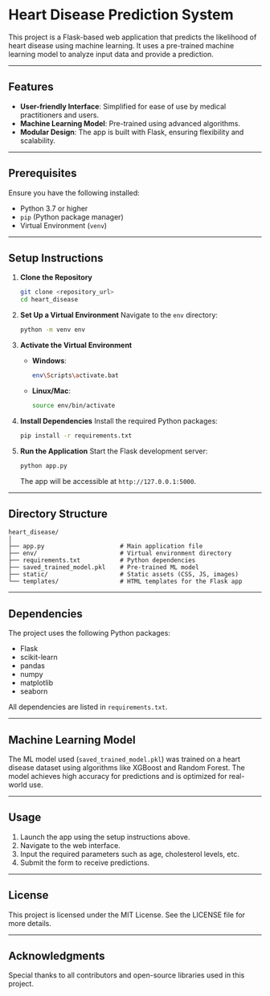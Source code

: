 
# Heart Disease Prediction System

This project is a Flask-based web application that predicts the likelihood of heart disease using machine learning. It uses a pre-trained machine learning model to analyze input data and provide a prediction.

---

## Features
- **User-friendly Interface**: Simplified for ease of use by medical practitioners and users.
- **Machine Learning Model**: Pre-trained using advanced algorithms.
- **Modular Design**: The app is built with Flask, ensuring flexibility and scalability.

---

## Prerequisites
Ensure you have the following installed:
- Python 3.7 or higher
- `pip` (Python package manager)
- Virtual Environment (`venv`)

---

## Setup Instructions

1. **Clone the Repository**
   ```bash
   git clone <repository_url>
   cd heart_disease
   ```

2. **Set Up a Virtual Environment**
   Navigate to the `env` directory:
   ```bash
   python -m venv env
   ```

3. **Activate the Virtual Environment**
   - **Windows**: 
     ```bash
     env\Scripts\activate.bat
     ```
   - **Linux/Mac**: 
     ```bash
     source env/bin/activate
     ```

4. **Install Dependencies**
   Install the required Python packages:
   ```bash
   pip install -r requirements.txt
   ```

5. **Run the Application**
   Start the Flask development server:
   ```bash
   python app.py
   ```
   The app will be accessible at `http://127.0.0.1:5000`.

---

## Directory Structure

```
heart_disease/
│
├── app.py                     # Main application file
├── env/                       # Virtual environment directory
├── requirements.txt           # Python dependencies
├── saved_trained_model.pkl    # Pre-trained ML model
├── static/                    # Static assets (CSS, JS, images)
└── templates/                 # HTML templates for the Flask app
```

---

## Dependencies

The project uses the following Python packages:
- Flask
- scikit-learn
- pandas
- numpy
- matplotlib
- seaborn

All dependencies are listed in `requirements.txt`.

---

## Machine Learning Model

The ML model used (`saved_trained_model.pkl`) was trained on a heart disease dataset using algorithms like XGBoost and Random Forest. The model achieves high accuracy for predictions and is optimized for real-world use.

---

## Usage

1. Launch the app using the setup instructions above.
2. Navigate to the web interface.
3. Input the required parameters such as age, cholesterol levels, etc.
4. Submit the form to receive predictions.

---

## License

This project is licensed under the MIT License. See the LICENSE file for more details.

---

## Acknowledgments

Special thanks to all contributors and open-source libraries used in this project.
